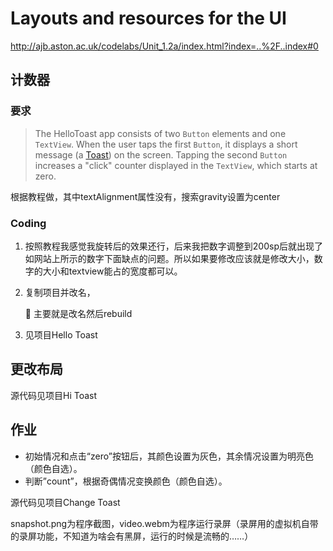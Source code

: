 # Layouts and resources for the UI

http://ajb.aston.ac.uk/codelabs/Unit_1.2a/index.html?index=..%2F..index#0

## 计数器

### 要求

> The HelloToast app consists of two `Button` elements and one `TextView`. When the user taps the first `Button`, it displays a short message (a [Toast](https://developer.android.com/reference/android/widget/Toast.html)) on the screen. Tapping the second `Button` increases a "click" counter displayed in the `TextView`, which starts at zero.

根据教程做，其中textAlignment属性没有，搜索gravity设置为center

### Coding

1. 按照教程我感觉我旋转后的效果还行，后来我把数字调整到200sp后就出现了如网站上所示的数字下面缺点的问题。所以如果要修改应该就是修改大小，数字的大小和textview能占的宽度都可以。

2. 复制项目并改名，

   :walking: 主要就是改名然后rebuild

2. 见项目Hello Toast

## 更改布局

源代码见项目Hi Toast

## 作业

- 初始情况和点击“zero”按钮后，其颜色设置为灰色，其余情况设置为明亮色（颜色自选）。
- 判断”count”，根据奇偶情况变换颜色（颜色自选）。

源代码见项目Change Toast

snapshot.png为程序截图，video.webm为程序运行录屏（录屏用的虚拟机自带的录屏功能，不知道为啥会有黑屏，运行的时候是流畅的……）






